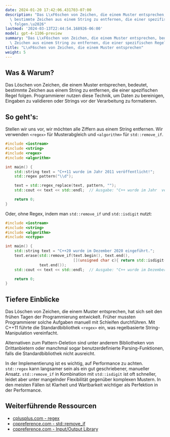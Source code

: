 ```yaml
---
date: 2024-01-20 17:42:06.431703-07:00
description: "Das L\xF6schen von Zeichen, die einem Muster entsprechen, bedeutet,\
  \ bestimmte Zeichen aus einem String zu entfernen, die einer spezifischen Regel\
  \ folgen.\u2026"
lastmod: '2024-03-13T22:44:54.168926-06:00'
model: gpt-4-1106-preview
summary: "Das L\xF6schen von Zeichen, die einem Muster entsprechen, bedeutet, bestimmte\
  \ Zeichen aus einem String zu entfernen, die einer spezifischen Regel folgen."
title: "L\xF6schen von Zeichen, die einem Muster entsprechen"
weight: 5
---
```


## Was & Warum?
Das Löschen von Zeichen, die einem Muster entsprechen, bedeutet, bestimmte Zeichen aus einem String zu entfernen, die einer spezifischen Regel folgen. Programmierer nutzen diese Technik, um Daten zu bereinigen, Eingaben zu validieren oder Strings vor der Verarbeitung zu formatieren.

## So geht's:
Stellen wir uns vor, wir möchten alle Ziffern aus einem String entfernen. Wir verwenden `<regex>` für Musterabgleich und `<algorithm>` für `std::remove_if`.

```C++
#include <iostream>
#include <string>
#include <regex>
#include <algorithm>

int main() {
    std::string text = "C++11 wurde im Jahr 2011 veröffentlicht!";
    std::regex pattern("\\d");

    text = std::regex_replace(text, pattern, "");
    std::cout << text << std::endl;  // Ausgabe: "C++ wurde im Jahr  veröffentlicht!"

    return 0;
}
```

Oder, ohne Regex, indem man `std::remove_if` und `std::isdigit` nutzt:

```C++
#include <iostream>
#include <string>
#include <algorithm>
#include <cctype>

int main() {
    std::string text = "C++20 wurde im Dezember 2020 eingeführt.";
    text.erase(std::remove_if(text.begin(), text.end(),
                              [](unsigned char c){ return std::isdigit(c); }),
               text.end());
    std::cout << text << std::endl;  // Ausgabe: "C++ wurde im Dezember  eingeführt."

    return 0;
}
```

## Tiefere Einblicke
Das Löschen von Zeichen, die einem Muster entsprechen, hat sich seit den frühen Tagen der Programmierung entwickelt. Früher mussten Programmierer solche Aufgaben manuell mit Schleifen durchführen. Mit C++11 führte die Standardbibliothek `<regex>` ein, was regelbasierte String-Manipulation vereinfacht.

Alternativen zum Pattern-Deletion sind unter anderem Bibliotheken von Drittanbietern oder manchmal sogar benutzerdefinierte Parsing-Funktionen, falls die Standardbibliothek nicht ausreicht.

In der Implementierung ist es wichtig, auf Performance zu achten. `std::regex` kann langsamer sein als ein gut geschriebener, manueller Ansatz. `std::remove_if` in Kombination mit `std::isdigit` ist oft schneller, leidet aber unter mangelnder Flexibilität gegenüber komplexen Mustern. In den meisten Fällen ist Klarheit und Wartbarkeit wichtiger als Perfektion in der Performance.

## Weiterführende Ressourcen
- [cplusplus.com - regex](http://www.cplusplus.com/reference/regex/)
- [cppreference.com - std::remove_if](https://en.cppreference.com/w/cpp/algorithm/remove)
- [cppreference.com - Input/Output Library](https://en.cppreference.com/w/cpp/header/iostream)
